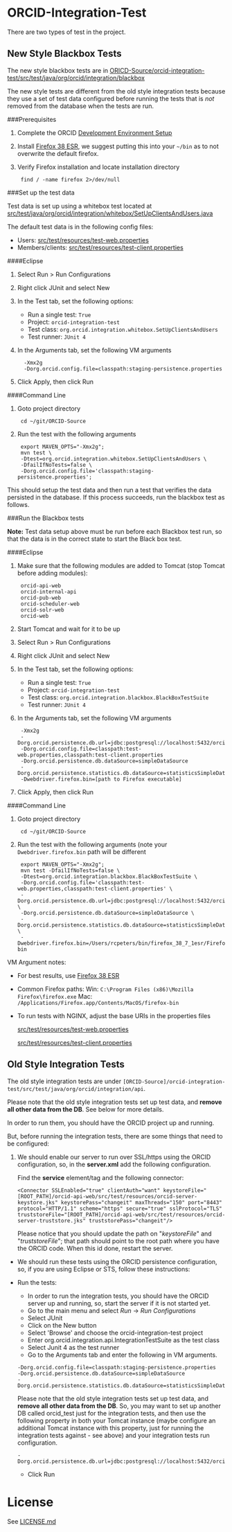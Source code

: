 # ORCID-Integration-Test

There are two types of test in the project.

## New Style Blackbox Tests

The new style blackbox tests are in [ORICD-Source/orcid-integration-test/src/test/java/org/orcid/integration/blackbox](https://github.com/ORCID/ORCID-Source/tree/master/orcid-integration-test/src/test/java/org/orcid/integration/blackbox)

The new style tests are different from the old style integration tests because they use a set of test data configured before running the tests that is *not* removed from the database when the tests are run.

###Prerequisites
1. Complete the ORCID [Development Environment Setup](https://github.com/ORCID/ORCID-Source/blob/master/DEVSETUP.md)
2. Install [Firefox 38 ESR](https://www.mozilla.org/en-US/firefox/organizations/all/), we suggest putting this into your `~/bin` as to not overwrite the default firefox. 
3. Verify Firefox installation and locate installation directory

        find / -name firefox 2>/dev/null

###Set up the test data

Test data is set up using a whitebox test located at [src/test/java/org/orcid/integration/whitebox/SetUpClientsAndUsers.java](https://github.com/ORCID/ORCID-Source/blob/master/orcid-integration-test/src/test/java/org/orcid/integration/whitebox/SetUpClientsAndUsers.java)

The default test data is in the following config files:

* Users: [src/test/resources/test-web.properties](https://github.com/ORCID/ORCID-Source/blob/master/orcid-integration-test/src/test/resources/test-web.properties)
* Members/clients: [src/test/resources/test-client.properties](https://github.com/ORCID/ORCID-Source/blob/master/orcid-integration-test/src/test/resources/test-client.properties)

####Eclipse

1. Select Run > Run Configurations
2. Right click JUnit and select New
3. In the Test tab, set the following options:
    
    * Run a single test: ```True```
    * Project: ```orcid-integration-test```
    * Test class: ```org.orcid.integration.whitebox.SetUpClientsAndUsers```
    * Test runner: ```JUnit 4```

4. In the Arguments tab, set the following VM arguments

         -Xmx2g
         -Dorg.orcid.config.file=classpath:staging-persistence.properties

5. Click Apply, then click Run

####Command Line

1. Goto project directory

        cd ~/git/ORCID-Source

2. Run the test with the following arguments

        export MAVEN_OPTS="-Xmx2g";
        mvn test \
        -Dtest=org.orcid.integration.whitebox.SetUpClientsAndUsers \
        -DfailIfNoTests=false \
        -Dorg.orcid.config.file='classpath:staging-persistence.properties';

This should setup the test data and then run a test that verifies the data persisted in the database. If this process succeeds, run the blackbox test as follows.

###Run the Blackbox tests

**Note:** Test data setup above must be run before each Blackbox test run, so that the data is in the correct state to start the Black box test.

####Eclipse

1. Make sure that the following modules are added to Tomcat (stop Tomcat before adding modules):

        orcid-api-web
        orcid-internal-api
        orcid-pub-web
        orcid-scheduler-web
        orcid-solr-web
        orcid-web

2. Start Tomcat and wait for it to be up
3. Select Run > Run Configurations
4. Right click JUnit and select New
5. In the Test tab, set the following options:

    * Run a single test: ```True```
    * Project: ```orcid-integration-test```
    * Test class: ```org.orcid.integration.blackbox.BlackBoxTestSuite```
    * Test runner: ```JUnit 4```

6. In the Arguments tab, set the following VM arguments

        -Xmx2g
        -Dorg.orcid.persistence.db.url=jdbc:postgresql://localhost:5432/orcid
        -Dorg.orcid.config.file=classpath:test-web.properties,classpath:test-client.properties
        -Dorg.orcid.persistence.db.dataSource=simpleDataSource
        -Dorg.orcid.persistence.statistics.db.dataSource=statisticsSimpleDataSource
        -Dwebdriver.firefox.bin=[path to Firefox executable]

7. Click Apply, then click Run

####Command Line

1. Goto project directory

        cd ~/git/ORCID-Source

2. Run the test with the following arguments (note your `Dwebdriver.firefox.bin` path will be different

        export MAVEN_OPTS="-Xmx2g";
        mvn test -DfailIfNoTests=false \
        -Dtest=org.orcid.integration.blackbox.BlackBoxTestSuite \
        -Dorg.orcid.config.file='classpath:test-web.properties,classpath:test-client.properties' \
        -Dorg.orcid.persistence.db.url=jdbc:postgresql://localhost:5432/orcid \
        -Dorg.orcid.persistence.db.dataSource=simpleDataSource \
        -Dorg.orcid.persistence.statistics.db.dataSource=statisticsSimpleDataSource \
        -Dwebdriver.firefox.bin=/Users/rcpeters/bin/firefox_38_7_1esr/Firefox.app/Contents/MacOS/firefox-bin

VM Argument notes:

* For best results, use [Firefox 38 ESR](https://www.mozilla.org/en-US/firefox/organizations/all/)
* Common Firefox paths:
Win: ```C:\Program Files (x86)\Mozilla Firefox\firefox.exe```
Mac: ```/Applications/Firefox.app/Contents/MacOS/firefox-bin```
* To run tests with NGINX, adjust the base URIs in the properties files

    [src/test/resources/test-web.properties](https://github.com/ORCID/ORCID-Source/blob/master/orcid-integration-test/src/test/resources/test-web.properties)

    [src/test/resources/test-client.properties](https://github.com/ORCID/ORCID-Source/blob/master/orcid-integration-test/src/test/resources/test-client.properties)

## Old Style Integration Tests

The old style integration tests are under ```[ORCID-Source]/orcid-integration-test/src/test/java/org/orcid/integration/api```.

Please note that the old style integration tests set up test data, and **remove all other data from the DB**. See below for more details.

In order to run them, you should have the ORCID project up and running.

But, before running the integration tests, there are some things that need to be configured: 

1. We should enable our server to run over SSL/https using the ORCID configuration, so, in the **server.xml** add the following configuration.

    Find the **service** element/tag and the following connector:

    ```
    <Connector SSLEnabled="true" clientAuth="want" keystoreFile="[ROOT_PATH]/orcid-api-web/src/test/resources/orcid-server-keystore.jks" keystorePass="changeit" maxThreads="150" port="8443" protocol="HTTP/1.1" scheme="https" secure="true" sslProtocol="TLS" truststoreFile="[ROOT_PATH]/orcid-api-web/src/test/resources/orcid-server-truststore.jks" truststorePass="changeit"/> 
    ```

    Please notice that you should update the path on "*keystoreFile*" and "*truststoreFile*"; that path should point to the root path where you have the ORCID code. When this id done, restart the server.

* We should run these tests using the ORCID persistence configuration, so, if you are using Eclipse or STS, follow these instructions:

* Run the tests:

    * In order to run the integration tests, you should have the ORCID server up and running, so, start the server if it is not started yet.
    * Go to the main menu and select *Run* → *Run Configurations*
    * Select JUnit
    * Click on the New button
    * Select 'Browse' and choose the orcid-integration-test project
    * Enter org.orcid.integration.api.IntegrationTestSuite as the test class
    * Select Junit 4 as the test runner
    * Go to the Arguments tab and enter the following in VM arguments.

    ```
    -Dorg.orcid.config.file=classpath:staging-persistence.properties
    -Dorg.orcid.persistence.db.dataSource=simpleDataSource
    -Dorg.orcid.persistence.statistics.db.dataSource=statisticsSimpleDataSource

    ```

    Please note that the old style integration tests set up test data, and **remove all other data from the DB**. So, you may want to set up another DB called orcid_test just for the integration tests, and then use the following property in both your Tomcat instance (maybe configure an additional Tomcat instance with this property, just for running the integration tests against - see above) and your integration tests run configuration.

    ```
    -Dorg.orcid.persistence.db.url=jdbc:postgresql://localhost:5432/orcid_test
    ````

    * Click Run
    
# License
See [LICENSE.md](https://github.com/ORCID/ORCID-Source/blob/master/LICENSE.md)

